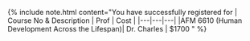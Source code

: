 
{% include note.html content="You have successfully registered for | Course No & Description | Prof | Cost | |---|---|---| |AFM 6610 (Human Development Across the Lifespan)| Dr. Charles | $1700 " %}
